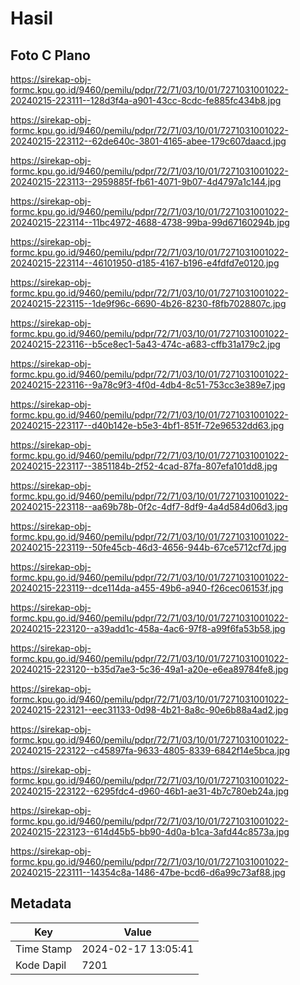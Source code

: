 # Hasil

## Foto C Plano

https://sirekap-obj-formc.kpu.go.id/9460/pemilu/pdpr/72/71/03/10/01/7271031001022-20240215-223111--128d3f4a-a901-43cc-8cdc-fe885fc434b8.jpg

https://sirekap-obj-formc.kpu.go.id/9460/pemilu/pdpr/72/71/03/10/01/7271031001022-20240215-223112--62de640c-3801-4165-abee-179c607daacd.jpg

https://sirekap-obj-formc.kpu.go.id/9460/pemilu/pdpr/72/71/03/10/01/7271031001022-20240215-223113--2959885f-fb61-4071-9b07-4d4797a1c144.jpg

https://sirekap-obj-formc.kpu.go.id/9460/pemilu/pdpr/72/71/03/10/01/7271031001022-20240215-223114--11bc4972-4688-4738-99ba-99d67160294b.jpg

https://sirekap-obj-formc.kpu.go.id/9460/pemilu/pdpr/72/71/03/10/01/7271031001022-20240215-223114--46101950-d185-4167-b196-e4fdfd7e0120.jpg

https://sirekap-obj-formc.kpu.go.id/9460/pemilu/pdpr/72/71/03/10/01/7271031001022-20240215-223115--1de9f96c-6690-4b26-8230-f8fb7028807c.jpg

https://sirekap-obj-formc.kpu.go.id/9460/pemilu/pdpr/72/71/03/10/01/7271031001022-20240215-223116--b5ce8ec1-5a43-474c-a683-cffb31a179c2.jpg

https://sirekap-obj-formc.kpu.go.id/9460/pemilu/pdpr/72/71/03/10/01/7271031001022-20240215-223116--9a78c9f3-4f0d-4db4-8c51-753cc3e389e7.jpg

https://sirekap-obj-formc.kpu.go.id/9460/pemilu/pdpr/72/71/03/10/01/7271031001022-20240215-223117--d40b142e-b5e3-4bf1-851f-72e96532dd63.jpg

https://sirekap-obj-formc.kpu.go.id/9460/pemilu/pdpr/72/71/03/10/01/7271031001022-20240215-223117--3851184b-2f52-4cad-87fa-807efa101dd8.jpg

https://sirekap-obj-formc.kpu.go.id/9460/pemilu/pdpr/72/71/03/10/01/7271031001022-20240215-223118--aa69b78b-0f2c-4df7-8df9-4a4d584d06d3.jpg

https://sirekap-obj-formc.kpu.go.id/9460/pemilu/pdpr/72/71/03/10/01/7271031001022-20240215-223119--50fe45cb-46d3-4656-944b-67ce5712cf7d.jpg

https://sirekap-obj-formc.kpu.go.id/9460/pemilu/pdpr/72/71/03/10/01/7271031001022-20240215-223119--dce114da-a455-49b6-a940-f26cec06153f.jpg

https://sirekap-obj-formc.kpu.go.id/9460/pemilu/pdpr/72/71/03/10/01/7271031001022-20240215-223120--a39add1c-458a-4ac6-97f8-a99f6fa53b58.jpg

https://sirekap-obj-formc.kpu.go.id/9460/pemilu/pdpr/72/71/03/10/01/7271031001022-20240215-223120--b35d7ae3-5c36-49a1-a20e-e6ea89784fe8.jpg

https://sirekap-obj-formc.kpu.go.id/9460/pemilu/pdpr/72/71/03/10/01/7271031001022-20240215-223121--eec31133-0d98-4b21-8a8c-90e6b88a4ad2.jpg

https://sirekap-obj-formc.kpu.go.id/9460/pemilu/pdpr/72/71/03/10/01/7271031001022-20240215-223122--c45897fa-9633-4805-8339-6842f14e5bca.jpg

https://sirekap-obj-formc.kpu.go.id/9460/pemilu/pdpr/72/71/03/10/01/7271031001022-20240215-223122--6295fdc4-d960-46b1-ae31-4b7c780eb24a.jpg

https://sirekap-obj-formc.kpu.go.id/9460/pemilu/pdpr/72/71/03/10/01/7271031001022-20240215-223123--614d45b5-bb90-4d0a-b1ca-3afd44c8573a.jpg

https://sirekap-obj-formc.kpu.go.id/9460/pemilu/pdpr/72/71/03/10/01/7271031001022-20240215-223111--14354c8a-1486-47be-bcd6-d6a99c73af88.jpg


## Metadata

| Key        | Value               |
| ---------- | ------------------- |
| Time Stamp | 2024-02-17 13:05:41 |
| Kode Dapil | 7201                |



